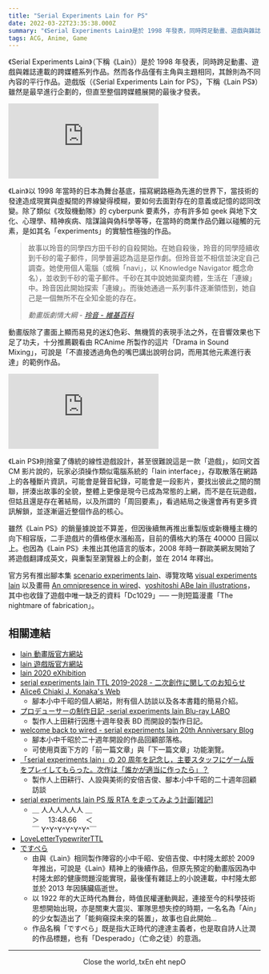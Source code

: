 ```yaml
---
title: "Serial Experiments Lain for PS"
date: 2022-03-22T23:35:38.000Z
summary: "《Serial Experiments Lain》是於 1998 年發表，同時跨足動畫、遊戲與雜誌連載的跨媒體系列作品。然而各作品僅有主角與主題相同，其餘則為不同內容的平行作品。遊戲版雖然最早進行企劃，但直至整個跨媒體展開的最後才發表。"
tags: ACG, Anime, Game
---
```


《Serial Experiments Lain》（下稱《Lain》）是於 1998 年發表，同時跨足動畫、遊戲與雜誌連載的跨媒體系列作品。然而各作品僅有主角與主題相同，其餘則為不同內容的平行作品。遊戲版（《Serial Experiments Lain for PS》，下稱《Lain PS》）雖然是最早進行企劃的，但直至整個跨媒體展開的最後才發表。

<iframe src="https://www.youtube.com/embed/KZONR1BFZ3s" title="YouTube video player" frameborder="0" allow="accelerometer; autoplay; clipboard-write; encrypted-media; gyroscope; picture-in-picture" allowfullscreen></iframe>

<p title="雖然看似複雜難懂，但就是青春期都會經歷過的胡思亂想，
或平常沒事會在網路上看到的東西，再做進一步深掘。
尤其在網路時代其實是和我們很親近的，只是這樣說破就不有趣了(X">
《Lain》以 1998 年當時的日本為舞台基底，描寫網路極為先進的世界下，當技術的發達造成現實與虛擬間的界線變得模糊，要如何去面對存在的意義或記憶的認同改變。除了類似《攻殼機動隊》的 cyberpunk 要素外，亦有許多如 geek 與地下文化、心理學、精神疾病、陰謀論與偽科學等等，在當時的商業作品仍難以碰觸的元素，是如其名「experiments」的實驗性極強的作品。
</p>

> 故事以玲音的同學四方田千砂的自殺開始。在她自殺後，玲音的同學陸續收到千砂的電子郵件，同學普遍認為這是惡作劇。但玲音並不相信並決定自己調查。她使用個人電腦（或稱「navi」，以 Knowledge Navigator 概念命名），並收到千砂的電子郵件。千砂在其中說她拋棄肉體，生活在「連線」中。玲音因此開始探索「連線」。而後她通過一系列事件逐漸領悟到，她自己是一個無所不在全知全能的存在。
>
> _動畫版劇情大綱 - [玲音 - 維基百科](https://zh.wikipedia.org/wiki/%E7%8E%B2%E9%9F%B3)_

動畫版除了畫面上顯而易見的迷幻色彩、無機質的表現手法之外，在音響效果也下足了功夫，十分推薦觀看由 RCAnime 所製作的這片「Drama in Sound Mixing」，可說是「不直接透過角色的嘴巴講出說明台詞，而用其他元素進行表達」的範例作品。

<iframe src="https://www.youtube.com/embed/zowb8QIWTOk" title="YouTube video player" frameborder="0" allow="accelerometer; autoplay; clipboard-write; encrypted-media; gyroscope; picture-in-picture" allowfullscreen></iframe>

《Lain PS》則捨棄了傳統的線性遊戲設計，甚至很難說這是一款「遊戲」，如同文首 CM 影片說的，玩家必須操作類似電腦系統的「lain interface」，存取散落在網路上的各種斷片資訊，可能會是聲音紀錄，可能會是一段影片，要找出彼此之間的關聯，拼湊出故事的全貌，整體上更像是現今已成為常態的上網，而不是在玩遊戲，但姑且還是存在著結局，以及所謂的「周回要素」，看過結局之後還會再有更多資訊解鎖，並逐漸逼近整個作品的核心。

雖然《Lain PS》的銷量據說並不算差，但因後續無再推出重製版或新機種主機的向下相容版，二手遊戲片的價格便水漲船高，目前的價格大約落在 40000 日圓以上。也因為《Lain PS》未推出其他語言的版本，2008 年時一群歐美網友開始了將遊戲翻譯成英文，與重製至瀏覽器上的企劃，並在 2014 年釋出。

官方另有推出腳本集 [scenario experiments lain](https://www.amazon.co.jp/scenario-experiments-lain%EF%BC%8F%E3%82%B7%E3%83%8A%E3%83%AA%E3%82%AA%E3%82%A8%E3%82%AF%E3%82%B9%E3%83%9A%E3%83%AA%E3%83%A1%E3%83%B3%E3%83%84-%E3%83%AC%E3%82%A4%E3%83%B3-%E6%96%B0%E8%A3%85%E7%89%88-%E5%B0%8F%E4%B8%AD%E5%8D%83%E6%98%AD/dp/4835445678)、導覽攻略 [visual experiments lain](https://www.amazon.co.jp/visual-experiments-lain-%E3%83%93%E3%82%B8%E3%83%A5%E3%82%A2%E3%83%AB%E3%82%A8%E3%82%AF%E3%82%B9%E3%83%9A%E3%83%AA%E3%83%A1%E3%83%B3%E3%83%84-%E3%83%AC%E3%82%A4%E3%83%B3/dp/4835449509) 以及畫冊 [An omnipresence in wired](https://www.amazon.co.jp/omnipresence-wired-%E3%80%8Elain%E3%80%8F-%E7%94%BB%E9%9B%86-%E5%AE%89%E5%80%8D-%E5%90%89%E4%BF%8A/dp/4789713431)、[yoshitoshi ABe lain illustrations](https://www.amazon.co.jp/yoshitoshi-ABe-lain-illustrations-%E5%AE%89%E5%80%8D/dp/4898294871)，其中也收錄了遊戲中唯一缺乏的資料「Dc1029」── 一則短篇漫畫「The nightmare of fabrication」。

## 相關連結

- [lain 動畫版官方網站](https://www.nbcuni.co.jp/rondorobe/anime/lain/)
- [lain 遊戲版官方網站](https://web.archive.org/web/20051025000611/http://www.geneon-ent.co.jp/rondorobe/game/lain/index.html)
- [lain 2020 eXhibition](https://lp.anique.jp/exhibition/lain2020/)
- [serial experiments lain TTL 2019-2028 - 二次創作に関してのお知らせ](https://www.nbcuni.co.jp/rondorobe/anime/lain/ttl/)
- [Alice6 Chiaki J. Konaka's Web](http://www.konaka.com/)
  - 腳本小中千昭的個人網站，附有個人訪談以及各本書籍的簡易介紹。
- [プロデューサーの制作日記 -serial experiments lain Blu-ray LABO](https://www.nbcuni.co.jp/rondorobe/anime/graphid/news/hp0001/list00010002.html)
  - 製作人上田耕行因應十週年發表 BD 而開設的製作日記。
- [welcome back to wired - serial experiments lain 20th Anniversary Blog](https://yamaki-nyx.hatenablog.com/entry/2018/04/27/145823)
  - 腳本小中千昭於二十週年開設的作品回顧部落格。
  - 可使用頁面下方的「前一篇文章」與「下一篇文章」功能瀏覽。
- [「serial experiments lain」の 20 周年を記念し，主要スタッフにゲーム版をプレイしてもらった。次作は「誰かが適当に作ったら」？](https://www.4gamer.net/games/999/G999905/20180905022/)
  - 製作人上田耕行、人設與美術的安倍吉俊、腳本小中千昭的二十週年回顧訪談
- [serial experiments lain PS 版 RTA を走ってみよう計画\[雑記\]](https://note.com/igasub/n/nb1566fb7849c)
  - ＿ 人人人人人人 ＿<br/>＞　 13:48.66 　＜<br/>￣ Y^Y^Y^Y^Y^Y^￣
- [LoveLetterTypewriterTTL](https://github.com/AKIRA-MIYAKE/LoveLetterTypewriterTTL)
- [ですぺら](https://www.amazon.co.jp/%E3%81%A7%E3%81%99%E3%81%BA%E3%82%89%EF%BC%88%E3%83%AD%E3%83%9E%E3%83%B3%E3%82%A2%E3%83%AB%E3%83%90%E3%83%A0%EF%BC%89-%E5%B0%8F%E4%B8%AD-%E5%8D%83%E6%98%AD/dp/4197203284)
  - 由與《Lain》相同製作陣容的小中千昭、安倍吉俊、中村隆太郎於 2009 年推出，可說是《Lain》精神上的後續作品，但原先預定的動畫版因為中村隆太郎的健康問題沒能實現，最後僅有雜誌上的小說連載，中村隆太郎並於 2013 年因胰臟癌逝世。
  - 以 1922 年的大正時代為舞台，時值民權運動興起，連接至今的科學技術思想開始出現，亦是關東大震災、軍隊思想失控的時期，一名名為「Ain」的少女製造出了「能夠窺探未來的裝置」，故事也自此開始…
  - 作品名稱「ですぺら」既是指大正時代的達達主義者，也是取自詩人辻潤的作品標題，也有「Desperado」（亡命之徒）的意涵。

---

<div style="text-align: center;">Close the world,.txEn eht nepO</div>
